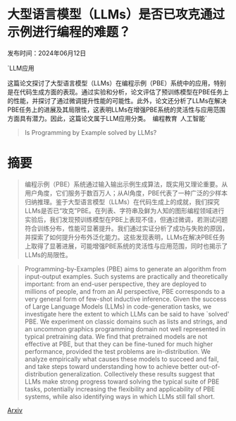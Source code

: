 # 大型语言模型（LLMs）是否已攻克通过示例进行编程的难题？

发布时间：2024年06月12日

`LLM应用

这篇论文探讨了大型语言模型（LLMs）在编程示例（PBE）系统中的应用，特别是在代码生成方面的表现。通过实验和分析，论文评估了预训练模型在PBE任务上的性能，并探讨了通过微调提升性能的可能性。此外，论文还分析了LLMs在解决PBE任务上的进展及其局限性，这表明LLMs在增强PBE系统的灵活性与应用范围方面具有潜力。因此，这篇论文属于LLM应用分类。` `编程教育` `人工智能`

> Is Programming by Example solved by LLMs?

# 摘要

> 编程示例（PBE）系统通过输入输出示例生成算法，既实用又理论重要。从用户角度，它们服务于数百万人；从AI角度，PBE代表了一种广泛的少样本归纳推理。鉴于大型语言模型（LLMs）在代码生成上的成就，我们探究LLMs是否已“攻克”PBE。在列表、字符串及鲜为人知的图形编程领域进行实验后，我们发现预训练模型在PBE上表现不佳，但通过微调，若测试问题符合训练分布，性能可显著提升。我们通过实证分析了成功与失败的原因，并探索了如何提升分布外泛化能力。这些发现表明，LLMs在解决PBE任务上取得了显著进展，可能增强PBE系统的灵活性与应用范围，同时也揭示了LLMs的局限性。

> Programming-by-Examples (PBE) aims to generate an algorithm from input-output examples. Such systems are practically and theoretically important: from an end-user perspective, they are deployed to millions of people, and from an AI perspective, PBE corresponds to a very general form of few-shot inductive inference. Given the success of Large Language Models (LLMs) in code-generation tasks, we investigate here the extent to which LLMs can be said to have `solved' PBE. We experiment on classic domains such as lists and strings, and an uncommon graphics programming domain not well represented in typical pretraining data. We find that pretrained models are not effective at PBE, but that they can be fine-tuned for much higher performance, provided the test problems are in-distribution. We analyze empirically what causes these models to succeed and fail, and take steps toward understanding how to achieve better out-of-distribution generalization. Collectively these results suggest that LLMs make strong progress toward solving the typical suite of PBE tasks, potentially increasing the flexibility and applicability of PBE systems, while also identifying ways in which LLMs still fall short.

[Arxiv](https://arxiv.org/abs/2406.08316)